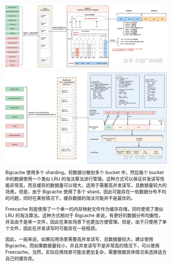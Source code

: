 ![](img/20230505020332.png)

![](img/20230505020349.png)

Bigcache 使用多个 sharding，将数据分散到多个 bucket 中，然后每个 bucket 中的数据使用一个类似 LRU 的淘汰算法进行管理。这种方式可以保证并发读写性能非常高，而且缓存的数据量可以很大，适用于需要高并发读写，且数据量较大的场景。但是，由于 Bigcache 使用了多个 shard，因此可能存在一些数据分布不均的问题，同时在某些情况下，缓存数据的淘汰可能并不是最优的。

Freecache 则是使用了一个单一的内存映射文件作为缓存存储，同时使用了类似 LRU 的淘汰算法。这种方式相对于 Bigcache 来说，有更好的数据分布均衡性，并且由于是单一文件，因此在某些场景下也更加方便管理。但是，由于只使用了单个文件，因此在并发读写时可能存在一些瓶颈。

因此，一般来说，如果应用场景需要高并发读写，且数据量较大，建议使用 Bigcache。而如果数据量较小，并且并发读写不是非常高的情况下，可以使用 Freecache。当然，实际应用场景可能会更加复杂，需要根据具体情况来选择适合自己的缓存库。